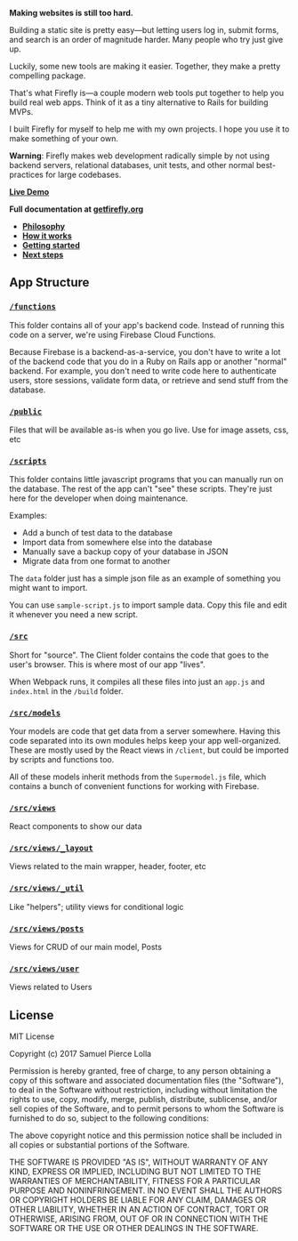 **Making websites is still too hard.**

Building a static site is pretty easy—but letting users log in, submit forms, and search is an order of magnitude harder. Many people who try just give up.

Luckily, some new tools are making it easier. Together, they make a pretty compelling package.

That's what Firefly is—a couple modern web tools put together to help you build real web apps. Think of it as a tiny alternative to Rails for building MVPs.

I built Firefly for myself to help me with my own projects. I hope you use it to make something of your own.

**Warning**: Firefly makes web development radically simple by not using backend servers, relational databases, unit tests, and other normal best-practices for large codebases.

**[Live Demo](https://firefly-a64d8.firebaseapp.com/)**

**Full documentation at [getfirefly.org](http://getfirefly.org)**
 - **[Philosophy](http://getfirefly.org/#philosophy)**
 - **[How it works](http://getfirefly.org/#how-it-works)**
 - **[Getting started](http://getfirefly.org/#getting-started)**
 - **[Next steps](http://getfirefly.org/#next)**


## App Structure

### [`/functions`](https://github.com/sampl/firefly/tree/master/functions)

This folder contains all of your app's backend code. Instead of running this code on a server, we're using Firebase Cloud Functions.

Because Firebase is a backend-as-a-service, you don't have to write a lot of the backend code that you do in a Ruby on Rails app or another "normal" backend. For example, you don't need to write code here to authenticate users, store sessions, validate form data, or retrieve and send stuff from the database.

### [`/public`](https://github.com/sampl/firefly/tree/master/public)

Files that will be available as-is when you go live. Use for image assets, css, etc

### [`/scripts`](https://github.com/sampl/firefly/tree/master/scripts)

This folder contains little javascript programs that you can manually run on the database. The rest of the app can't "see" these scripts. They're just here for the developer when doing maintenance.

Examples:
 - Add a bunch of test data to the database
 - Import data from somewhere else into the database
 - Manually save a backup copy of your database in JSON
 - Migrate data from one format to another

The `data` folder just has a simple json file as an example of something you might want to import.

You can use `sample-script.js` to import sample data. Copy this file and edit it whenever you need a new script.

### [`/src`](https://github.com/sampl/firefly/tree/master/src)

Short for "source". The Client folder contains the code that goes to the user's browser. This is where most of our app "lives".

When Webpack runs, it compiles all these files into just an `app.js` and `index.html` in the `/build` folder.

### [`/src/models`](https://github.com/sampl/firefly/tree/master/src/models)

Your models are code that get data from a server somewhere. Having this code separated into its own modules helps keep your app well-organized. These are mostly used by the React views in `/client`, but could be imported by scripts and functions too.

All of these models inherit methods from the `Supermodel.js` file, which contains a bunch of convenient functions for working with Firebase.

### [`/src/views`](https://github.com/sampl/firefly/tree/master/src/views)

React components to show our data

### [`/src/views/_layout`](https://github.com/sampl/firefly/tree/master/src/views/_layout)

Views related to the main wrapper, header, footer, etc

### [`/src/views/_util`](https://github.com/sampl/firefly/tree/master/src/views/_util)

Like "helpers"; utility views for conditional logic

### [`/src/views/posts`](https://github.com/sampl/firefly/tree/master/src/views/posts)

Views for CRUD of our main model, Posts

### [`/src/views/user`](https://github.com/sampl/firefly/tree/master/src/views/user)

Views related to Users

## License

MIT License

Copyright (c) 2017 Samuel Pierce Lolla

Permission is hereby granted, free of charge, to any person obtaining a copy
of this software and associated documentation files (the "Software"), to deal
in the Software without restriction, including without limitation the rights
to use, copy, modify, merge, publish, distribute, sublicense, and/or sell
copies of the Software, and to permit persons to whom the Software is
furnished to do so, subject to the following conditions:

The above copyright notice and this permission notice shall be included in all
copies or substantial portions of the Software.

THE SOFTWARE IS PROVIDED "AS IS", WITHOUT WARRANTY OF ANY KIND, EXPRESS OR
IMPLIED, INCLUDING BUT NOT LIMITED TO THE WARRANTIES OF MERCHANTABILITY,
FITNESS FOR A PARTICULAR PURPOSE AND NONINFRINGEMENT. IN NO EVENT SHALL THE
AUTHORS OR COPYRIGHT HOLDERS BE LIABLE FOR ANY CLAIM, DAMAGES OR OTHER
LIABILITY, WHETHER IN AN ACTION OF CONTRACT, TORT OR OTHERWISE, ARISING FROM,
OUT OF OR IN CONNECTION WITH THE SOFTWARE OR THE USE OR OTHER DEALINGS IN THE
SOFTWARE.
